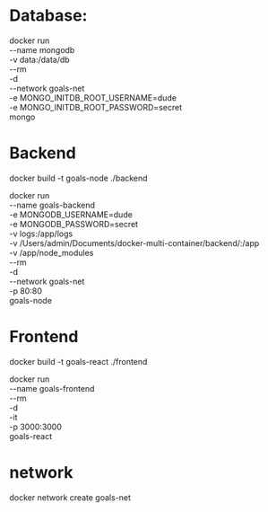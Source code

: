 
# Database:

docker run \
    --name mongodb \
    -v data:/data/db \
    --rm \
    -d \
    --network goals-net \
    -e MONGO_INITDB_ROOT_USERNAME=dude \
    -e MONGO_INITDB_ROOT_PASSWORD=secret \
    mongo

# Backend
docker build -t goals-node ./backend

docker run \
    --name goals-backend \
    -e MONGODB_USERNAME=dude \
    -e MONGODB_PASSWORD=secret \
    -v logs:/app/logs \
    -v /Users/admin/Documents/docker-multi-container/backend/:/app \
    -v /app/node_modules \
    --rm \
    -d \
    --network goals-net \
    -p 80:80 \
    goals-node

# Frontend
docker build -t goals-react ./frontend

docker run \
    --name goals-frontend \
    --rm \
    -d \
    -it \
    -p 3000:3000 \
    goals-react

# network
docker network create goals-net